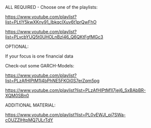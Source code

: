 ALL REQUIRED - Choose one of the playlists:

https://www.youtube.com/playlist?list=PLtIY5kwXKny91_IbkqcIXuv6t1prQwFhO

https://www.youtube.com/playlist?list=PLvcbYUQ5t0UHOLnBzl46_Q6QKtFgfMGc3

OPTIONAL:

If your focus is one financial data 

Check-out some GARCH-Models:

https://www.youtube.com/playlist?list=PLzAfHlPtM1I4bPhNE5FKOi0S7erZqm5pg

https://www.youtube.com/playlist?list=PLzAfHlPtM1I7jej6_SxBAbBR-XQM0SBn0

ADDITIONAL MATERIAL:

https://www.youtube.com/playlist?list=PL0vEWJI_pj7SWa-cOUZZlHtpMQ7ULrTdY

